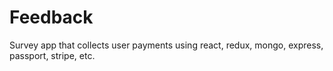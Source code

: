 # Feedback
Survey app that collects user payments using react, redux, mongo, express, passport, stripe, etc. 
